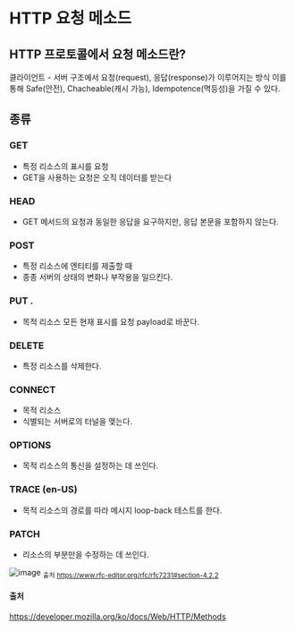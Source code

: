 # HTTP 요청 메소드

## HTTP 프로토콜에서 요청 메소드란?
클라이언트 - 서버 구조에서 요청(request), 응답(response)가 이루어지는 방식
이를 통해 Safe(안전), Chacheable(캐시 가능), Idempotence(멱등성)을 가질 수 있다.

## 종류 
### GET
- 특정 리소스의 표시를 요청
- GET을 사용하는 요청은 오직 데이터를 받는다

### HEAD
- GET 메서드의 요청과 동일한 응답을 요구하지만, 응답 본문을 포함하지 않는다.

### POST
- 특정 리소스에 엔티티를 제출할 때 
- 종종 서버의 상태의 변화나 부작용을 일으킨다.
### PUT .
- 목적 리소스 모든 현재 표시를 요청 payload로 바꾼다.

### DELETE
- 특정 리소스를 삭제한다.

### CONNECT
- 목적 리소스
- 식별되는 서버로의 터널을 맺는다.

### OPTIONS
- 목적 리소스의 통신을 설정하는 데 쓰인다.

### TRACE (en-US)
- 목적 리소스의 경로를 따라 메시지 loop-back 테스트를 한다.

### PATCH
- 리소스의 부분만을 수정하는 데 쓰인다.
 

![image](https://github.com/Dayoung1014/TIL/assets/58163364/7bf6c7ac-ccbd-43bf-910e-fae74042d5a6)
<sub>출처 https://www.rfc-editor.org/rfc/rfc7231#section-4.2.2</sub>

#### 출처
https://developer.mozilla.org/ko/docs/Web/HTTP/Methods

